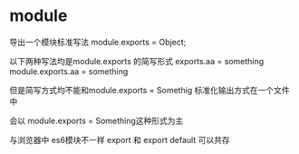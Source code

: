 # module
导出一个模块标准写法
module.exports = Object;

以下两种写法均是module.exports 的简写形式
exports.aa = something
module.exports.aa = something

但是简写方式均不能和module.exports = Somethig 标准化输出方式在一个文件中

会以 module.exports = Something这种形式为主

与浏览器中 es6模块不一样 
export 和 export default 可以共存


